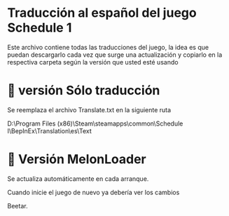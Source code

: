 # Traducción al español del juego Schedule 1

Este archivo contiene todas las traducciones del juego, la idea es que puedan descargarlo cada vez que surge una actualización y copiarlo en la respectiva carpeta según la versión que usted esté usando 

# 🔰 versión Sólo traducción

Se reemplaza el archivo Translate.txt en la siguiente ruta 

D:\Program Files (x86)\Steam\steamapps\common\Schedule I\BepInEx\Translation\es\Text

# 🔰 Versión MelonLoader

Se actualiza automáticamente en cada arranque. 

Cuando inicie el juego de nuevo ya debería ver los cambios

Beetar.

